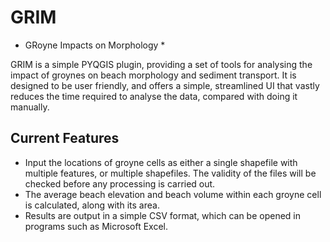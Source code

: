 # GRIM
* GRoyne Impacts on Morphology *

GRIM is a simple PYQGIS plugin, providing a set of tools for analysing the impact of groynes on beach morphology and sediment transport.
It is designed to be user friendly, and offers a simple, streamlined UI that vastly reduces the time required to analyse the data, compared with doing it manually.

## Current Features
* Input the locations of groyne cells as either a single shapefile with multiple features, or multiple shapefiles. The validity of the files will be checked before any processing is carried out.
* The average beach elevation and beach volume within each groyne cell is calculated, along with its area.
* Results are output in a simple CSV format, which can be opened in programs such as Microsoft Excel.